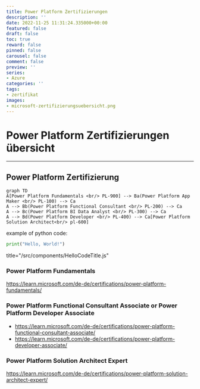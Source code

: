 ```yaml
---
title: Power Platform Zertifizierungen
description: ''
date: 2022-11-25 11:31:24.335000+00:00
featured: false
draft: false
toc: true
reward: false
pinned: false
carousel: false
comment: false
preview: ''
series:
- Azure
categories: ''
tags:
- zertifikat
images:
- microsoft-zertifizierungsuebersicht.png
---
```


# Power Platform Zertifizierungen übersicht

---


## Power Platform Zertifizierung
```mermaid
graph TD
A[Power Platform Fundamentals <br/> PL-900] --> Ba(Power Platform App Maker <br/> PL-100) --> Ca
A --> Bb(Power Platform Functional Consultant <br/> PL-200) --> Ca
A --> Bc(Power Platform BI Data Analyst <br/> PL-300) --> Ca
A --> Bd(Power Platform Developer <br/> PL-400) --> Ca[Power Platform Solution Architect<br/> pl-600]
```

example of python code:

```python title="/src/hello-world.py"
print("Hello, World!")
```

 title="/src/components/HelloCodeTitle.js"

### Power Platform Fundamentals
https://learn.microsoft.com/de-de/certifications/power-platform-fundamentals/

### Power Platform Functional Consultant Associate or Power Platform Developer Associate
- https://learn.microsoft.com/de-de/certifications/power-platform-functional-consultant-associate/
- https://learn.microsoft.com/de-de/certifications/power-platform-developer-associate/

### Power Platform Solution Architect Expert
https://learn.microsoft.com/de-de/certifications/power-platform-solution-architect-expert/